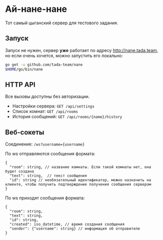 # Ай-нане-нане

Тот самый цыганский сервер для тестового задания.



## Запуск 

Запуск не нужен, сервер **уже** работает по адресу http://nane.tada.team, но если очень хочется, можно запустить его локально:

```bash
go get -u github.com/tada-team/nane
$HOME/go/bin/nane
```

## HTTP API

Все вызовы доступны без авторизации.

 * Настройки сервера: `GET /api/settings`
 * Список комнат: `GET /api/rooms`
 * История сообщений: `GET /api/rooms/{name}/history`

## Веб-сокеты

Соединение: `/ws?username={username}`

По ws отправляются сообщения формата:

```text
{
  "room": string, // название комнаты. Если такой комнаты нет, она будет создана
  "text": string,  // текст сообщения
  "id": string // необязательный идентификатор, можно назначить на клиенте, чтобы получить подтверждение получения сообщения сервером
}
```

По ws приходят сообщения формата:
```text
{
  "room": string,
  "text": string,
  "id": string,
  "created": iso_datetime, // время создания сообщения 
  "sender": {"username": string} // информация об отправителе  
}
